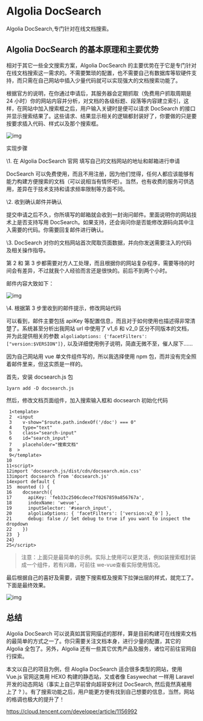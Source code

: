 # Algolia DocSearch

Algolia DocSearch,专门针对在线文档搜索。

## Algolia DocSearch 的基本原理和主要优势

相对于其它一些全文搜索方案，Algolia DocSearch 的主要优势在于它是专门针对在线文档搜索这一需求的。不需要繁琐的配置，也不需要自己有数据库等软硬件支持，而只需在自己网站中插入少量代码就可以实现强大的文档搜索功能了。

根据官方的说明，在你通过申请后，其服务器会定期抓取（免费用户抓取周期是 24 小时）你的网站内容并分析，对文档的各级标题、段落等内容建立索引，这样，在网站中加入搜索框之后，用户输入关键时是便可以请求 DocSearch 的接口并显示搜索结果了。这些请求、结果显示相关的逻辑都封装好了，你要做的只是要按要求插入代码、样式以及那个搜索框。

![img](https://ask.qcloudimg.com/http-save/yehe-2544533/1z1xkdinqn.jpeg?imageView2/2/w/1620)

实现步骤

\1. 在 Algolia DocSearch 官网 填写自己的文档网站的地址和邮箱进行申请

DocSearch 可以免费使用，而且不用注册，因为他们觉得，任何人都应该能够有能力构建方便搜索的文档（可以说相当有情怀吧）。当然，也有收费的服务可供选用，差异在于技术支持和请求频率限制等方面不同。

\2. 收到确认邮件并确认

提交申请之后不久，你所填写的邮箱就会收到一封询问邮件。里面说明你的网站技术上是否支持写用 DocSearch。如果支持，还会询问你是否能修改源码向其中注入需要的代码。你需要回复邮件进行确认。

\3. DocSearch 对你的文档网站首次爬取页面数据，并向你发送需要注入的代码及相关操作指导。

第 2 和 第 3 步都需要对方人工处理，而且根据你的网站复杂程序，需要等待的时间会有差异，不过就我个人经验而言还是很快的。前后不到两个小时。

邮件内容大致如下：

![img](https://ask.qcloudimg.com/http-save/yehe-2544533/2aspjs2lc6.jpeg?imageView2/2/w/1620)

\4. 根据第 3 步里收到的邮件提示，修改网站代码

可以看到，邮件主要包括 apiKey 等配置信息，而且对于如何使用也描述得非常清楚了。系统甚至分析出我网站 url 中使用了 v1_6 和 v2_0 区分不同版本的文档，并为此提供相关的参数 `algoliaOptions: {'facetFilters': ["version:$VERSION"]},` 以及详细使用例子说明，简直无微不至，催人尿下……

因为自己网站用 vue 单文件组件写的，所以我选择使用 npm 包，而并没有完全照着邮件里来，但这实质是一样的。

首先，安装 docsearch.js 包

```
1yarn add -D docsearch.js
```

然后，修改文档页面组件，加入搜索输入框和 docsearch 初始化代码

```
 1<template>
 2  <input
 3    v-show="$route.path.indexOf('/doc') === 0"
 4    type="text"
 5    class="search-input"
 6    id="search_input"
 7    placeholder="搜索文档"
 8  >
 9</template>
10
11<script>
12import 'docsearch.js/dist/cdn/docsearch.min.css'
13import docsearch from 'docsearch.js'
14export default {
15  mounted () {
16    docsearch({
17      apiKey: 'feb33c2506cdece7f0267859a856767a',
18      indexName: 'wevue',
19      inputSelector: '#search_input',
20      algoliaOptions: { 'facetFilters': ['version:v2_0'] },
21      debug: false // Set debug to true if you want to inspect the dropdown
22    })
23  }
24}
25</script>
```

> 注意：上面只是最简单的示例。实际上使用可以更灵活，例如装搜索框封装成一个组件，若有兴趣，可前往 we-vue查看实际使用情况。

最后根据自己的喜好及需要，调整下搜索框及搜索下拉弹出层的样式，就完工了。下面是最终效果。

![img](https://ask.qcloudimg.com/http-save/yehe-2544533/god43hdobh.jpeg?imageView2/2/w/1620)

## 总结

Algolia DocSearch 可以说真如其官网描述的那样，算是目前构建可在线搜索文档的最简单的方式之一了。你只需要关注文档本身，进行少量的配置，其它的 Algolia 全包了。另外，Algolia 还有一些其它优秀产品及服务，诸位可前往官网自行探索。

本文以自己的项目为例，但 Aloglia DocSearch 适合很多类型的网站，使用 Vue.js 官网这类用 HEXO 构建的静态站，又或者像 Easywechat 一样用 Laravel 开发的动态网站（事实上自己早前曾向超哥安利过 DocSearch, 然后竟然真被用上了 ? ）。有了搜索功能之后，用户能更方便有找到自己想要的信息，当然，网站的格调也极大的提升了！


https://cloud.tencent.com/developer/article/1156992